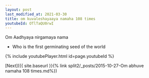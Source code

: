 ```yaml
---
layout: post
last_modified_at: 2021-03-30
title: om kuvaleshayaaya namaha 108 times
youtubeId: OTlTaQU0rwI
---
```

 
 
Om Aadhyaya nirgamaya nama 
 
 -  Who is the first germinating seed of the world 
 
  
 
  
 
 
 
 
 
 


{% include youtubePlayer.html id=page.youtubeId %}
 
[Next]({{ site.baseurl }}{% link  split2/_posts/2015-10-27-Om abhuve namaha 108 times.md%})
 
